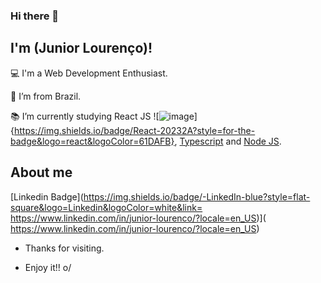 ### Hi there 👋

## I'm (Junior Lourenço)!

 

:computer: I'm a Web Development Enthusiast.

:house_with_garden: I’m from Brazil.

:books: I’m currently studying React JS ![![image](https://user-images.githubusercontent.com/56567317/132527707-802c8654-a776-47a7-8c1e-ddf83a546236.png)]{https://img.shields.io/badge/React-20232A?style=for-the-badge&logo=react&logoColor=61DAFB}, [Typescript](https://img.shields.io/badge/TypeScript-007ACC?style=for-the-badge&logo=typescript&logoColor=white) and [Node JS](https://img.shields.io/badge/Node.js-339933?style=for-the-badge&logo=nodedotjs&logoColor=white).

## About me

[Linkedin Badge](https://img.shields.io/badge/-LinkedIn-blue?style=flat-square&logo=Linkedin&logoColor=white&link= https://www.linkedin.com/in/junior-lourenco/?locale=en_US)]( https://www.linkedin.com/in/junior-lourenco/?locale=en_US)



- Thanks for visiting.

- Enjoy it!! o/
